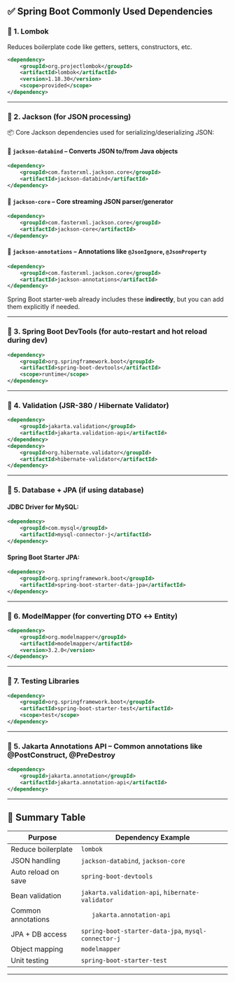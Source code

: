 ## ✅ Spring Boot Commonly Used Dependencies

### 🔹 1. **Lombok**

Reduces boilerplate code like getters, setters, constructors, etc.

```xml
<dependency>
    <groupId>org.projectlombok</groupId>
    <artifactId>lombok</artifactId>
    <version>1.18.30</version>
    <scope>provided</scope>
</dependency>
```

---

### 🔹 2. **Jackson (for JSON processing)**

📦 Core Jackson dependencies used for serializing/deserializing JSON:

#### 🔸 `jackson-databind` – Converts JSON to/from Java objects

```xml
<dependency>
    <groupId>com.fasterxml.jackson.core</groupId>
    <artifactId>jackson-databind</artifactId>
</dependency>
```

#### 🔸 `jackson-core` – Core streaming JSON parser/generator

```xml
<dependency>
    <groupId>com.fasterxml.jackson.core</groupId>
    <artifactId>jackson-core</artifactId>
</dependency>
```

#### 🔸 `jackson-annotations` – Annotations like `@JsonIgnore`, `@JsonProperty`

```xml
<dependency>
    <groupId>com.fasterxml.jackson.core</groupId>
    <artifactId>jackson-annotations</artifactId>
</dependency>
```

Spring Boot starter-web already includes these **indirectly**, but you can add them explicitly if needed.

---

### 🔹 3. **Spring Boot DevTools** (for auto-restart and hot reload during dev)

```xml
<dependency>
    <groupId>org.springframework.boot</groupId>
    <artifactId>spring-boot-devtools</artifactId>
    <scope>runtime</scope>
</dependency>
```

---

### 🔹 4. **Validation (JSR-380 / Hibernate Validator)**

```xml
<dependency>
    <groupId>jakarta.validation</groupId>
    <artifactId>jakarta.validation-api</artifactId>
</dependency>
<dependency>
    <groupId>org.hibernate.validator</groupId>
    <artifactId>hibernate-validator</artifactId>
</dependency>
```

---

### 🔹 5. **Database + JPA (if using database)**

#### JDBC Driver for MySQL:

```xml
<dependency>
    <groupId>com.mysql</groupId>
    <artifactId>mysql-connector-j</artifactId>
</dependency>
```

#### Spring Boot Starter JPA:

```xml
<dependency>
    <groupId>org.springframework.boot</groupId>
    <artifactId>spring-boot-starter-data-jpa</artifactId>
</dependency>
```

---

### 🔹 6. **ModelMapper** (for converting DTO ↔ Entity)

```xml
<dependency>
    <groupId>org.modelmapper</groupId>
    <artifactId>modelmapper</artifactId>
    <version>3.2.0</version>
</dependency>
```

---

### 🔹 7. **Testing Libraries**

```xml
<dependency>
    <groupId>org.springframework.boot</groupId>
    <artifactId>spring-boot-starter-test</artifactId>
    <scope>test</scope>
</dependency>
```

---

### 🔹 5. Jakarta Annotations API – Common annotations like @PostConstruct, @PreDestroy

```xml
<dependency>
    <groupId>jakarta.annotation</groupId>
    <artifactId>jakarta.annotation-api</artifactId>
</dependency>
```

---

## 📝 Summary Table

| Purpose             | Dependency Example                                  |
| ------------------- | --------------------------------------------------- |
| Reduce boilerplate  | `lombok`                                            |
| JSON handling       | `jackson-databind`, `jackson-core`                  |
| Auto reload on save | `spring-boot-devtools`                              |
| Bean validation     | `jakarta.validation-api`, `hibernate-validator`     |
| Common annotations  | `	jakarta.annotation-api`                           |
| JPA + DB access     | `spring-boot-starter-data-jpa`, `mysql-connector-j` |
| Object mapping      | `modelmapper`                                       |
| Unit testing        | `spring-boot-starter-test`                          |

---
